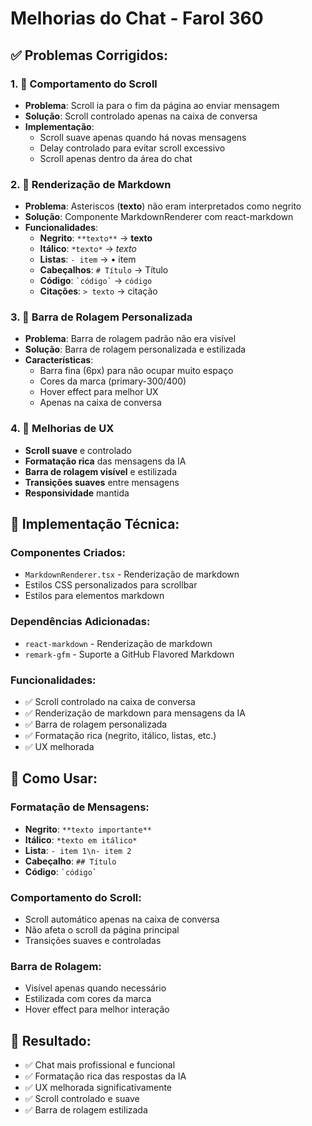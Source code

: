 # Melhorias do Chat - Farol 360

## ✅ **Problemas Corrigidos:**

### **1. 🎯 Comportamento do Scroll**
- **Problema**: Scroll ia para o fim da página ao enviar mensagem
- **Solução**: Scroll controlado apenas na caixa de conversa
- **Implementação**: 
  - Scroll suave apenas quando há novas mensagens
  - Delay controlado para evitar scroll excessivo
  - Scroll apenas dentro da área do chat

### **2. 📝 Renderização de Markdown**
- **Problema**: Asteriscos (**texto**) não eram interpretados como negrito
- **Solução**: Componente MarkdownRenderer com react-markdown
- **Funcionalidades**:
  - **Negrito**: `**texto**` → **texto**
  - **Itálico**: `*texto*` → *texto*
  - **Listas**: `- item` → • item
  - **Cabeçalhos**: `# Título` → Título
  - **Código**: `` `código` `` → `código`
  - **Citações**: `> texto` → citação

### **3. 📜 Barra de Rolagem Personalizada**
- **Problema**: Barra de rolagem padrão não era visível
- **Solução**: Barra de rolagem personalizada e estilizada
- **Características**:
  - Barra fina (6px) para não ocupar muito espaço
  - Cores da marca (primary-300/400)
  - Hover effect para melhor UX
  - Apenas na caixa de conversa

### **4. 🎨 Melhorias de UX**
- **Scroll suave** e controlado
- **Formatação rica** das mensagens da IA
- **Barra de rolagem visível** e estilizada
- **Transições suaves** entre mensagens
- **Responsividade** mantida

## 🔧 **Implementação Técnica:**

### **Componentes Criados:**
- `MarkdownRenderer.tsx` - Renderização de markdown
- Estilos CSS personalizados para scrollbar
- Estilos para elementos markdown

### **Dependências Adicionadas:**
- `react-markdown` - Renderização de markdown
- `remark-gfm` - Suporte a GitHub Flavored Markdown

### **Funcionalidades:**
- ✅ Scroll controlado na caixa de conversa
- ✅ Renderização de markdown para mensagens da IA
- ✅ Barra de rolagem personalizada
- ✅ Formatação rica (negrito, itálico, listas, etc.)
- ✅ UX melhorada

## 📱 **Como Usar:**

### **Formatação de Mensagens:**
- **Negrito**: `**texto importante**`
- **Itálico**: `*texto em itálico*`
- **Lista**: `- item 1\n- item 2`
- **Cabeçalho**: `## Título`
- **Código**: `` `código` ``

### **Comportamento do Scroll:**
- Scroll automático apenas na caixa de conversa
- Não afeta o scroll da página principal
- Transições suaves e controladas

### **Barra de Rolagem:**
- Visível apenas quando necessário
- Estilizada com cores da marca
- Hover effect para melhor interação

## 🎯 **Resultado:**
- ✅ Chat mais profissional e funcional
- ✅ Formatação rica das respostas da IA
- ✅ UX melhorada significativamente
- ✅ Scroll controlado e suave
- ✅ Barra de rolagem estilizada

